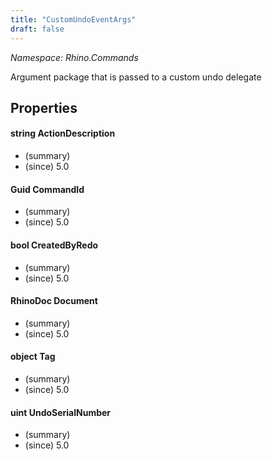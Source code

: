 ```yaml
---
title: "CustomUndoEventArgs"
draft: false
---
```


*Namespace: Rhino.Commands*

   Argument package that is passed to a custom undo delegate
   
## Properties
#### string ActionDescription
- (summary) 
- (since) 5.0
#### Guid CommandId
- (summary) 
- (since) 5.0
#### bool CreatedByRedo
- (summary) 
- (since) 5.0
#### RhinoDoc Document
- (summary) 
- (since) 5.0
#### object Tag
- (summary) 
- (since) 5.0
#### uint UndoSerialNumber
- (summary) 
- (since) 5.0
